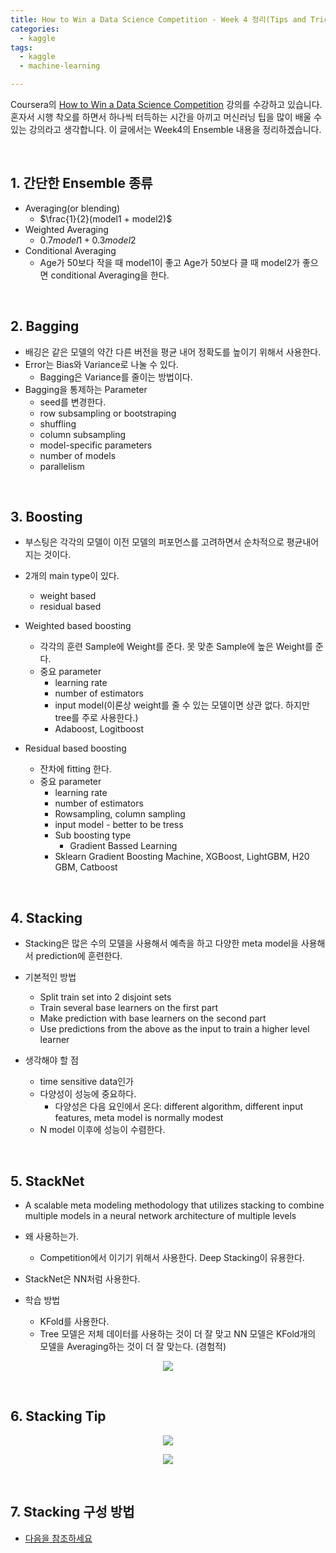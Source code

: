 ```yaml
---
title: How to Win a Data Science Competition - Week 4 정리(Tips and Tricks)
categories:
  - kaggle
tags:
  - kaggle
  - machine-learning

---
```


Coursera의 [How to Win a Data Science Competition](https://www.coursera.org/learn/competitive-data-science/home/welcome) 강의를 수강하고 있습니다. 혼자서 시행 착오를 하면서 하나씩 터득하는 시간을 아끼고 머신러닝 팁을 많이 배울 수 있는 강의라고 생각합니다. 이 글에서는 Week4의 Ensemble 내용을 정리하겠습니다.

<br/>

## 1. 간단한 Ensemble 종류

- Averaging(or blending)
  - $\frac{1}{2}(model1 + model2)$
- Weighted Averaging
  - $0.7 model1 + 0.3 model2$
- Conditional Averaging
  - Age가 50보다 작을 때 model1이 좋고 Age가 50보다 클 때 model2가 좋으면 conditional Averaging을 한다.

<br/>

## 2. Bagging

- 배깅은 같은 모델의 약간 다른 버전을 평균 내어 정확도를 높이기 위해서 사용한다.
- Error는 Bias와 Variance로 나눌 수 있다.
  - Bagging은 Variance를 줄이는 방법이다.
- Bagging을 통제하는 Parameter
  - seed를 변경한다.
  - row subsampling or bootstraping
  - shuffling
  - column subsampling
  - model-specific parameters
  - number of models
  - parallelism

<br/>

## 3. Boosting

- 부스팅은 각각의 모델이 이전 모델의 퍼포먼스를 고려하면서 순차적으로 평균내어지는 것이다.
- 2개의 main type이 있다.
  - weight based
  - residual based 

- Weighted based boosting
  - 각각의 훈련 Sample에 Weight를 준다. 못 맞춘 Sample에 높은 Weight를 준다.
  - 중요 parameter
    - learning rate
    - number of estimators
    - input model(이론상 weight를 줄 수 있는 모델이면 상관 없다. 하지만 tree를 주로 사용한다.)
    - Adaboost, Logitboost
- Residual based boosting
  - 잔차에 fitting 한다.
  - 중요 parameter
    - learning rate
    - number of estimators
    - Rowsampling, column sampling
    - input model - better to be tress
    - Sub boosting type
      - Gradient Bassed Learning
    - Sklearn Gradient Boosting Machine, XGBoost, LightGBM, H20 GBM, Catboost

<br/>

## 4. Stacking

- Stacking은 많은 수의 모델을 사용해서 예측을 하고 다양한 meta model을 사용해서 prediction에 훈련한다.
- 기본적인 방법
  - Split train set into 2 disjoint sets
  - Train several base learners on the first part
  - Make prediction with base learners on the second part
  - Use predictions from the above as the input to train a higher level learner

- 생각해야 할 점
  - time sensitive data인가
  - 다양성이 성능에 중요하다.
    - 다양성은 다음 요인에서 온다: different algorithm, different input features, meta model is normally modest
  - N model 이후에 성능이 수렴한다.

<br/>

## 5. StackNet

- A scalable meta modeling methodology that utilizes stacking to combine multiple models in a neural network architecture of multiple levels

- 왜 사용하는가.
  - Competition에서 이기기 위해서 사용한다. Deep Stacking이 유용한다.
- StackNet은 NN처럼 사용한다.

- 학습 방법
  - KFold를 사용한다.
  - Tree 모델은 저체 데이터를 사용하는 것이 더 잘 맞고 NN 모델은 KFold개의 모델을 Averaging하는 것이 더 잘 맞는다. (경험적)

<p align="center">
    <img src="https://lifesailor.github.io/assets/images/kaggle/anova-stacking1.png">
</p>

<br/>

## 6. Stacking Tip

<p align="center">
    <img src="https://lifesailor.github.io/assets/images/kaggle/anova-stacking2.png">
</p>

<p align="center">
    <img src="https://lifesailor.github.io/assets/images/kaggle/anova-stacking3.png">
</p>

<br/>

## 7. Stacking 구성 방법

- [다음을 참조하세요](https://www.coursera.org/learn/competitive-data-science/supplement/JThpg/validation-schemes-for-2-nd-level-models)
